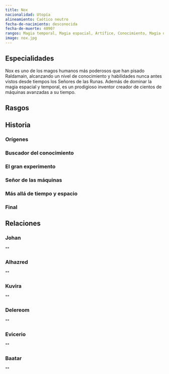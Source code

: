 ```yaml
---
title: Nox
nacionalidad: Utopía
alineamiento: Caótico neutro
fecha-de-nacimiento: desconocida
fecha-de-muerte: 4090?
rangos: Magia temporal, Magia espacial, Artífice, Conocimiento, Magia de evocación
image: nox.jpg
---
```




## Especialidades

Nox es uno de los magos humanos más poderosos que han pisado Raldamain, alcanzando un nivel de conocimiento y habilidades nunca antes vistos desde tiempos los Señores de las Runas. Además de dominar la magia espacial y temporal, es un prodigioso inventor creador de cientos de máquinas avanzadas a su tiempo.

## Rasgos



## Historia

### Orígenes



### Buscador del conocimiento



### El gran experimento



### Señor de las máquinas



### Más allá de tiempo y espacio



### Final



## Relaciones

### Johan

""

### Alhazred

""

### Kuvira

""

### Delereom

""

### Evicerio

""

### Baatar

""